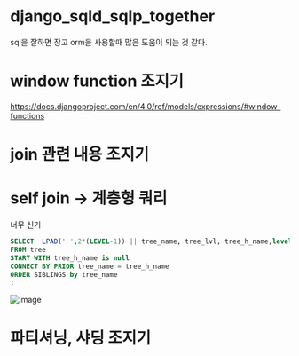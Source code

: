 # django_sqld_sqlp_together
sql을 잘하면 장고 orm을 사용할때 많은 도움이 되는 것 같다.

# window function 조지기
https://docs.djangoproject.com/en/4.0/ref/models/expressions/#window-functions

# join 관련 내용 조지기

# self join ->  계층형 쿼리

너무 신기 
```sql
SELECT  LPAD(' ',2*(LEVEL-1)) || tree_name, tree_lvl, tree_h_name,level
FROM tree
START WITH tree_h_name is null
CONNECT BY PRIOR tree_name = tree_h_name    
ORDER SIBLINGS by tree_name
;
```


![image](https://user-images.githubusercontent.com/45473846/157410030-da590a29-7b74-4077-86ea-0ac73e8773dd.png)



# 파티셔닝, 샤딩 조지기
